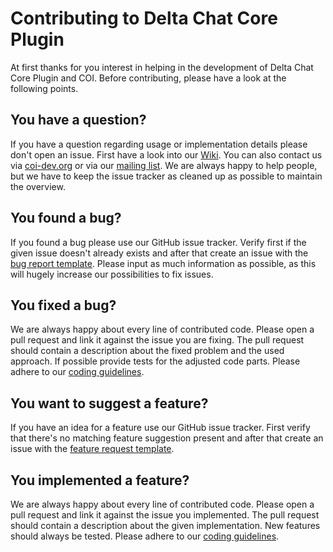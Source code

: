 # Contributing to Delta Chat Core Plugin

At first thanks for you interest in helping in the development of Delta Chat Core Plugin and COI. Before contributing, please have a look at the following points.

## You have a question?
If you have a question regarding usage or implementation details please don't open an issue. First have a look into our [Wiki](https://github.com/open-xchange/flutter-deltachat-core/wiki). You can also contact us via [coi-dev.org](https://www.coi-dev.org/) or via our [mailing list](mailto:dev-join@coi-dev.org). We are always happy to help people, but we have to keep the issue tracker as cleaned up as possible to maintain the overview.

## You found a bug?

If you found a bug please use our GitHub issue tracker. Verify first if the given issue doesn't already exists and after that create an issue with the [bug report template](https://github.com/open-xchange/flutter-deltachat-core/issues/new?assignees=&labels=&template=bug_report.md). Please input as much information as possible, as this will hugely increase our possibilities to fix issues.

## You fixed a bug?

We are always happy about every line of contributed code. Please open a pull request and link it against the issue you are fixing. The pull request should contain a description about the fixed problem and the used approach. If possible provide tests for the adjusted code parts. Please adhere to our [coding guidelines](https://github.com/open-xchange/flutter-deltachat-core/wiki/Coding-Guidelines).

## You want to suggest a feature?

If you have an idea for a feature use our GitHub issue tracker. First verify that there's no matching feature suggestion present and after that create an issue with the [feature request template](https://github.com/open-xchange/flutter-deltachat-core/issues/new?assignees=&labels=&template=feature_request.md).

## You implemented a feature?

We are always happy about every line of contributed code. Please open a pull request and link it against the issue you implemented. The pull request should contain a description about the given implementation. New features should always be tested. Please adhere to our [coding guidelines](https://github.com/open-xchange/flutter-deltachat-core/wiki/Coding-Guidelines).
